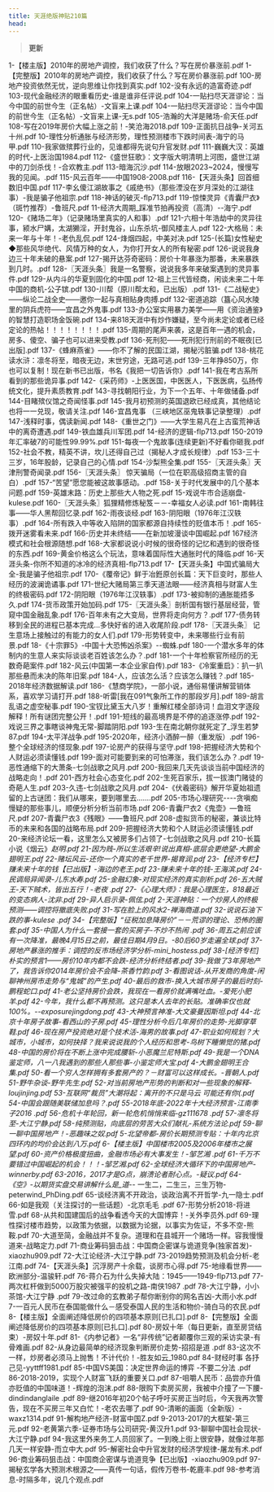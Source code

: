 ```yaml
---
title: 天涯绝版神贴210篇
head:
---
```



> **更新**

1-【楼主版】2010年的房地产调控，我们收获了什么？写在房价暴涨前.pdf
1-【完整版】2010年的房地产调控，我们收获了什么？写在房价暴涨前.pdf
100-房地产投资依然无忧，逆向思维让你找到真实.pdf
102-没有永远的造富奇迹.pdf
103-现代金融经济的眼重看历史-谁是谁非任评说.pdf
104-一贴扫尽天涯谬论：当今中国的前世今生（正名帖）-文盲来上课.pdf
104-一贴扫尽天涯谬论：当今中国的前世今生（正名帖）-文盲来上课-无s.pdf
105-浩瀚的大洋是赌场-俞天任.pdf
108-写在2019年房价大幅上涨之前！-笑沧海2018.pdf
109-正面抗日战争-关河五十州.pdf
10-理性分析通胀与经济形势，理性预测楼市下跌时间表-海宁的马甲.pdf
110-我家做殡葬行业的，见谁都得先说句升官发财.pdf
111-巍巍大汉：英雄的时代-上医治国1984.pdf
112-《盛世狂歌》：文字版大明清明上河图，盛世江湖中的刀剑杀伐！-合欢教主.pdf
113-暗海沉沙.pdf
114-放眼2023~2024，慢慢写我的见闻。.pdf
115-风云百年——中国1908-2008.pdf
116-【天涯头条】回首细数旧中国.pdf
117-李幺傻江湖故事之《戚绝书》（那些湮没在岁月深处的江湖往事）-我是骗子他祖宗.pdf
118-神话的破灭-flp713.pdf
119-惊悚灵异《青囊尸衣》（斑竹推荐）-鲁班尺.pdf
11-经济大周期_踩准节拍再投资（高清）--海宁.pdf
120-《赌场二年》（记录赌场里真实的人和事）.pdf
121-六相十年浩劫中的灵异往事，颍水尸媾，太湖獭淫，开封鬼谷，山东杀坑-御风楼主人.pdf
122-大格局：未来一年与十年！-老仇乱侃.pdf
124-烽烟四起，中美对决.pdf
125-(长篇)女性秘史◆那些风华绝代、风情万种的女人，为你打开女人的所有秘密.pdf
126-说说我身边三十年未破的悬案.pdf
127-揭开达芬奇密码：房价十年暴涨为那番，未来暴跌到几时。.pdf
128-〖天涯头条〗我是一名警察，说说我多年来破案遇到的灵异事件.pdf
129-从内斗的华夏到固化的中国.pdf
12-祖上三代皆经商，闲谈未来二十年中国的商机-公子镔.pdf
130-川帮（原川帮太和，已出版）.pdf
131-《二战秘史》——纵论二战全史——邀你一起与真相贴身肉搏.pdf
132-密道追踪（簋心风水陵里的阴兵虎符——宜昌之外鬼事.pdf
133-办公室实用暴力美学——用《资治通鉴》的智慧打造职场金饭碗.pdf
134-来818天涯中有炒作嫌疑，至今尚未定论或者已经定论的热帖！！！！！！！！.pdf
135-周期的尾声来袭，这是百年一遇的机会，房多、傻空、骗子也可以进来受教.pdf
136-死刑犯——死刑犯行刑前的不眠夜[已出版].pdf
137-《蜂麻燕雀》——你不了解的民国江湖，揭秘污脏骗.pdf
138-桃花读水浒：凛冬将至，暗夜无边，末世穷途，无路可逃.pdf
139-三年挣850万，你也可以复制！现在新书已出版，书名《我把一切告诉你》.pdf
141-我在考古系所看到的那些诡异事.pdf
142-《采药师》-上医医国，中医医人，下医医病，弘扬传统文化，提升素质教育.pdf
143-寻找朝阳行业，为下一个五年、十年做储备.pdf
144-目睹殡仪馆之奇闻怪事.pdf
145-我月初预测的英国退欧已经成真，其他结论也将一一兑现，敬请关注.pdf
146-宜昌鬼事 （三峡地区巫鬼轶事记录整理）.pdf
147-浅释时事，偶读新闻.pdf
148-《重世之门》——大学生易凡在上古蛮荒神话中的离奇遭遇.pdf
149-铁血雄兵川军团.pdf
14-经济的逻辑-flp713.pdf
150-2019年汇率破7的可能性99.99%.pdf
151-每夜一个鬼故事(连续更新)不好看你砸我.pdf
152-社会不教，精英不讲，坎儿还得自己过（揭秘人才成长规律）.pdf
153-三十三岁，16年股龄，记录自己的心情.pdf
154-沙梨熊全集.pdf
155-〖天涯头条〗天津刑警奇闻录.pdf
156-〖天涯头条〗 惊天骗局（一位在职高级招商主管的自白）.pdf
157-“苦望”愿您能被这故事感动。.pdf
158-关于时代发展中的几个基本问题.pdf
159-英雄末路：历史上那些大人物之死.pdf
15-戏说牛市合适崩盘-kulese.pdf
160-〖天涯头条〗狐狸精修炼秘笈－－-幸福女人必读.pdf
161-南韩往事——华人黑帮回忆录.pdf
162-雨夜谈经.pdf
163-阴阳眼（1976年江汉轶事）.pdf
164-所有跌入中等收入陷阱的国家都源自持续性的贬值本币！.pdf
165-拨开迷雾看未来.pdf
166-历史并未终结——在新加坡漫谈中国崛起.pdf
167经济模式和社会根源随想.pdf
168-大家都说说小时候的很奇怪的记忆和遇到的很奇怪的东西.pdf
169-黄金价格这么个玩法，意味着国际性大通胀时代的降临.pdf
16-天涯头条-你所不知道的冰冷的经济真相-flp713.pdf
17-【天涯头条】中国式骗局大全-我是骗子他祖宗.pdf
170-《覆帝记》鲜于冶銋原创长篇：天下巨变时，那些人经历的波澜诡谲事.pdf
171-世纪大赌局第三季天道法眼——经济真相与财富人生的终极密码.pdf
172-阴阳眼（1976年江汉轶事）.pdf
173-被抑制的通胀能捂多久.pdf
174-货币政策开始加码.pdf
175-〖天涯头条〗剖析国有银行基层经营，管窥中国金融乱象.pdf
176-百年未有之大变局，世界将走向何方？.pdf
177-债务转移到全民的进程已基本完成...多快好省的进入收尾阶段.pdf
178-〖天涯头条〗 记生意场上接触过的有能力的女人们.pdf
179-形势转变中，未来哪些行业有前景.pdf
18-《十宗罪5》-中国十大恐怖凶杀案》--蜘蛛.pdf
180-一个潜水多年的体制内的生意人来实际谈谈老百姓该怎么办？.pdf
181-一个十年检察官所经历的无数奇葩案件.pdf
182-风云(中国第一本企业家自传).pdf
183-《冷案重启》：扒一扒那些悬而未决的陈年旧案.pdf
184-人，应该怎么活？应该怎么赚钱？.pdf
185-2018年经济数据解读.pdf
186-《慧商学院》，一部小说，通俗易懂讲解营销体系，喜欢学习请打开.pdf
188-听雷[我在091气象所工作的那段岁月].pdf
189-胡言乱语之虚空秘事.pdf
190-宝钗比黛玉大八岁！重解红楼全部诗词！血泪文字逐段解释！所有谜团完整公开！.pdf
191-短线的最高境界是不停的追逐涨停.pdf
192-戏说三界之事瞎谈神鬼无常-脚踏阴阳.pdf
193-生在南北朝你就死定了_浮生若梦87.pdf
194-太平洋战争.pdf
195-2020年，经济小酒醉一醉（重发版）.pdf
196-整个全球经济的怪现象.pdf
197-论房产的获得与坚守.pdf
198-把握经济大势和个人财运必须读懂钱.pdf
199-面对可能要到来的可怕滞涨，我们该怎么办？.pdf
19-恶性通缩下的大萧条-七剑战歌之风月.pdf
200-我回来几天先谈谈当前中国经济的战略走向！.pdf
201-西方社会心态变化.pdf
202-生死百家乐，拔一拔澳门赌徒的奇葩人生.pdf
203-久违-七剑战歌之风月.pdf
204-《伏羲密码》解开华夏始祖遗留的上古谜团：我们从哪来，要到哪里去…….pdf
205-市场心理研究----贪嗔痴慢疑的那些事儿，顺便分析分析当前市场.pdf
206-青囊尸衣2《鬼壶》—鲁班尺.pdf
207-青囊尸衣3《残眼》——鲁班尺.pdf
208-虚拟货币的秘密，兼谈比特币的未来和各国的战略布局.pdf
209-把握经济大势和个人财运必须读懂钱.pdf
20-来经济论坛一看，这里怎么又被房多们占领了-七剑战歌之风月.pdf
210-长篇小说《烟云》_赵明.pdf
21-因为贱-所以生活艰辛!说出真相-底层会更绝望-大鹏金翅明王.pdf
22-赌坛风云-还你一个真实的老千世界-揭育润.pdf
23-【经济专栏】赚未来十年的钱【已出版】-海边的老王.pdf
23-赚未来十年的钱-王海滨.pdf
24-民调局异闻录-儿东水寿.pdf
25-金融幻象-对现实经济的真实剖析.pdf
26-五大贼王-天下贼术，皆出五行！-老夜 .pdf
27-《心理大师》：我是心理医生，818最近的变态病人-沈非.pdf
29-异人启示录-佩伭.pdf
2-天涯神贴：一个炒房人的终极预测——调控将撤底失败.pdf
31-写在脸上的风水2-禅海商道.pdf
32-说说石油下跌的事-kulese .pdf
34-【完整版】“征税加息降房价”－－荒谬的理论、恐怖的圈套.pdf
35-中国人为什么一套接一套的买房子-不炒不热闹 .pdf
36-周五之前应该有一次降准，最晚4月15日之前，最佳日期4月9日。-80后60岁走遍全球.pdf
37-房地产暴涨的推手：调控的反市场经济学分析-mini_hostess.pdf
38-[经济专栏]朴实的预言1——房价10年内都不会跌-经济分析终结者.pdf
39-我做了3年房地产了，我告诉你2014年房价会不会降-茶香竹韵.pdf
3-看图说话-从开发商的角度-闲聊神州房市走势与“鬼城”的产生.pdf
40-最后的救市-换入大城市房子的最后时刻-鹏程蛇口.pdf
41-老公坚持房价会跌，我现在一看房价就满嘴吐血。-爱死小肥羊.pdf
42-今年，我什么都不再预测。这只是本人去年的长贴。准确率仅也就100%。--exposurejingdong.pdf
43-大神预言神准-大文豪曼因斯坦.pdf
44-北京十年房子故事-看西山的子房.pdf
45-理性分析今后几年房价的走势-光脚穿草鞋.pdf
46-现在房产投资绝对是个技术活-海男的故事.pdf
47-职业如何规划？大城市，小城市，如何抉择？我来说说我的个人经历和思考-鸟树下睡懒觉的猪.pdf
48-中国的房价将在不断上涨中完成腰斩-小恶魔兰尼特斯.pdf
49-我是一个DNA鉴定师，八一八我遇到的那些人那些事-小鉴定师大宝.pdf
4-大鹏金翅明王合集.pdf
50-看一个穷人怎样拥有多套房产的？－财富可以这样成长。-晋朝人.pdf
51-野牛杂谈-野牛先生.pdf
52-对当前房地产形势的判断和对一些现象的解释-loujinjing.pdf
53-互联网“裁员”大潮将起：离开的不只是马云 可能还有你(.pdf
54-中国会跟随美联储加息吗？.pdf
55-2018年底-2022年十大经济预言-江南季子2016 .pdf
56-危机十年轮回，新一轮危机悄悄来临-gz111678 .pdf
57-凛冬将至-大江宁静.pdf
58-纯预测贴，向底层的劳苦大众们献礼-系统方法论.pdf
59-聊一聊中国房地产！-恶趣味之奴.pdf
5-北望帝都-房价长期预测专贴：十年内北京四环内的均价会达到八万.pdf
6-【楼主版】中国楼市2005及2006年楼市之展望.pdf
60-资产价格极度扭曲，金融市场必有大事发生！-邹艺湘 .pdf
61-千万不要错过中国崛起的机会！！！-邹艺湘.pdf
62-全球经济大循环下的中国房地产-winnerby.pdf
63-2016，2017才是G点，崩溃论者耐心点。-疑议.pdf
64-《空》-以期货实盘交易讲解什么是_道_-- 一生二，二生三，三生万物-peterwind_PhDing.pdf
65-谈经济离不开政治，谈政治离不开哲学-九一隐士.pdf
66-如是我观（关注探讨的一些话题）-北京毛毛 .pdf
67-形势分析2018-将进雪.pdf
68-从共和国建国后的战争看透今天的大国博弈！-关外李员外.pdf
69-理性探讨楼市趋势，以政策为依据，以数据为论据，以事实为佐证，不多不空-熊鞍.pdf
70-大道至简，金融战并不复杂。道理和在县城开一个赌场一样。容我慢慢道来-战略定力.pdf
71-商业筹码狙击战：中国商企密谋与诡道竞争(独家首发)-xiaozhu909.pdf
72-大江论经济-大江宁静.pdf
73-2019趋势预测及机会分析-老江南.pdf
74-【天涯头条】沉浮房产十余载，谈房市心得.pdf
75-地缘看世界——欧洲部分-温骏轩.pdf
76-蒋介石为什么失掉大陆：1945——1949-flp713.pdf
77-两次杠杆做到5000万股灾被强平的投机之路-南侠1987 .pdf
78-大江宁静，小小茶馆-大江宁静 .pdf
79-改过命的玄教弟子帮你断别你的网名吉凶-大雨小水.pdf
7-一百元人民币在泰国能做什么－感受泰国人民的生活和物价-骑白马的农民.pdf
8-【楼主版】全面阐述降低房价的四项基本原则[已扎口].pdf
8-【完整版】全面阐述降低房价的四项基本原则[已扎口].pdf
80-房奴十年（每日更新，直至房贷结束）-房奴十年.pdf
81-《内参记者》一名“非传统”记者颠覆你三观的采访实录-有骨难画.pdf
82-从身边最简单的经济现象判断房价走势-招招是道 .pdf
83-这次不一样，炒房者必须马上抛售！不计代价！-胜友如云_1980.pdf
84-财经时事 各抒己见-yyttff1981.pdf
85-中国VS美国：决定世界命运的博弈 -不要二分法 .pdf
86-2018-2019，实现个人财富飞跃的重要关口.pdf
87-咀嚼人民币：品尝亦升值亦贬值的中国味道！-辉煌的泡沫.pdf
88-限购下卖房买房，我被中介撞了一下腰-dindindanglaile .pdf
89-继2016年初20个帖子呼吁买房正当时后，今天我再次警告，现在不买房三年又白忙！-老农去哪了.pdf
90-清晰的画面（全新版）-waxz1314.pdf
91-解构地产经济-财富中国Z.pdf
9-2013-2017的大框架-第三元.pdf
92-老黄第六季-证券市场与公司研究-黄汉升1.pdf
93-聊聊中国社会现状-大江宁静.pdf
94-我这里外来务工人员回家了。一到晚上街上很安静，就像过年那几天一样安静-而立中大.pdf
95-解密社会中升官发财的经济学规律-屠龙有术.pdf
96-商业筹码狙击战：中国商企密谋与诡道竞争【已出版】-xiaozhu909.pdf
97-揭秘玄学各大预测术根源之——真传一句话，假传万卷书-乾鹿丰.pdf
98-参考消息-时隔多年，说几个观点.pdf

